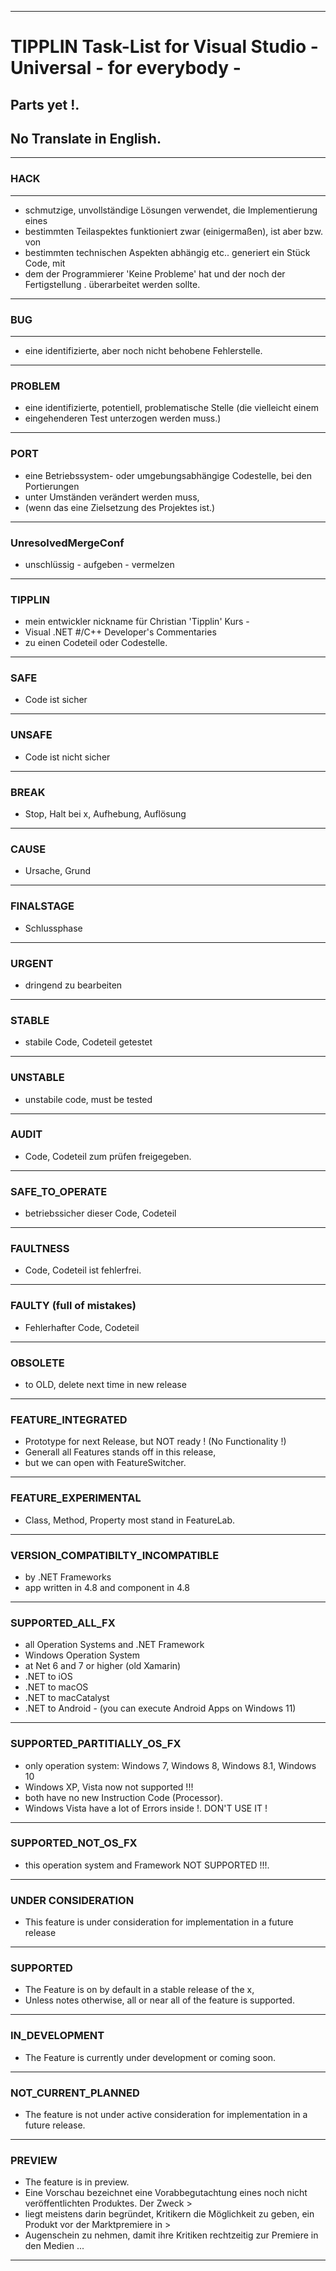 ----
# TIPPLIN             Task-List for Visual Studio -   Universal   -   for everybody -
## Parts yet !. 
## No Translate in English.
----
### HACK
----
- schmutzige, unvollständige Lösungen verwendet, die Implementierung eines
- bestimmten Teilaspektes funktioniert zwar (einigermaßen), ist aber bzw. von
- bestimmten technischen Aspekten abhängig etc.. generiert ein Stück Code, mit
- dem der Programmierer 'Keine Probleme' hat und der noch der Fertigstellung
. überarbeitet werden sollte.
----
### BUG
----
- eine identifizierte, aber noch nicht behobene Fehlerstelle.
----
### PROBLEM
- eine identifizierte, potentiell, problematische Stelle (die vielleicht einem
- eingehenderen Test unterzogen werden muss.)
----
### PORT
- eine Betriebssystem- oder umgebungsabhängige Codestelle, bei den Portierungen
- unter Umständen verändert werden muss,
- (wenn das eine Zielsetzung des Projektes ist.)
----
### UnresolvedMergeConf
- unschlüssig - aufgeben - vermelzen
----
### TIPPLIN
- mein entwickler nickname für Christian 'Tipplin' Kurs - 
- Visual .NET #/C++ Developer's Commentaries 
- zu einen Codeteil oder Codestelle.
----
### SAFE
- Code ist sicher
----
### UNSAFE
- Code ist nicht sicher
----
### BREAK
- Stop, Halt bei x, Aufhebung, Auflösung
----
### CAUSE
- Ursache, Grund
----
### FINALSTAGE
- Schlussphase
----
### URGENT
- dringend zu bearbeiten
----
### STABLE
- stabile Code, Codeteil getestet
----
### UNSTABLE
- unstabile code, must be tested
----
### AUDIT
- Code, Codeteil zum prüfen freigegeben.
----
### SAFE_TO_OPERATE
- betriebssicher dieser Code, Codeteil
----
### FAULTNESS
- Code, Codeteil ist fehlerfrei.
----
### FAULTY (full of mistakes)
- Fehlerhafter Code, Codeteil
----
### OBSOLETE
- to OLD, delete next time in new release
----
### FEATURE_INTEGRATED
- Prototype for next Release, but NOT ready ! (No Functionality !)
- Generall all Features stands off in this release,
- but we can open with FeatureSwitcher.
----
### FEATURE_EXPERIMENTAL
- Class, Method, Property most stand in FeatureLab.
----
### VERSION_COMPATIBILTY_INCOMPATIBLE
- by .NET Frameworks
- app written in 4.8 and component in 4.8
----
### SUPPORTED_ALL_FX
- all Operation Systems and .NET Framework
- Windows Operation System
- at Net 6 and 7 or higher (old Xamarin)
- .NET to iOS
- .NET to macOS
- .NET to macCatalyst 
- .NET to Android - (you can execute Android Apps on Windows 11)
----
### SUPPORTED_PARTITIALLY_OS_FX
- only operation system: Windows 7, Windows 8, Windows 8.1, Windows 10
- Windows XP, Vista now not supported !!!
- both have no new Instruction Code (Processor).
- Windows Vista have a lot of Errors inside !. DON'T USE IT !
----
### SUPPORTED_NOT_OS_FX
- this operation system and Framework NOT SUPPORTED !!!.
----
### UNDER CONSIDERATION
- This feature is under consideration for implementation in a future release
----
### SUPPORTED
- The Feature is on by default in a stable release of the x,
- Unless notes otherwise, all or near all of the feature is supported.
----
### IN_DEVELOPMENT
- The Feature is currently under development or coming soon.
----
### NOT_CURRENT_PLANNED
- The feature is not under active consideration for implementation in a future release.
----
### PREVIEW
- The feature is in preview.
- Eine Vorschau bezeichnet eine Vorabbegutachtung eines noch nicht veröffentlichten Produktes. Der Zweck > 
- liegt meistens darin begründet, Kritikern die Möglichkeit zu geben, ein Produkt vor der Marktpremiere in > 
- Augenschein zu nehmen, damit ihre Kritiken rechtzeitig zur Premiere in den Medien ...
----



